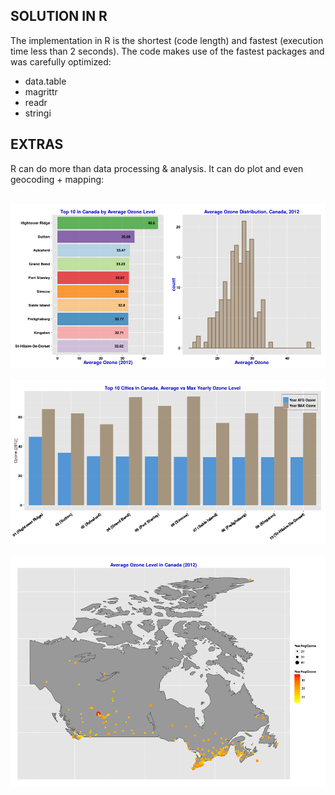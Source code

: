 ## SOLUTION IN R
The implementation in R is the shortest (code length) and fastest (execution time less than 2 seconds). The code makes use of the fastest packages and was carefully optimized:

- data.table
- magrittr
- readr
- stringi


## EXTRAS
R can do more than data processing & analysis. It can do plot and even geocoding + mapping:
<br/><br/>

![Plot1](./Plot1.png)<br/><br/>
![Plot2](./Plot2.png)<br/><br/>
![Plot3](./Plot3.png)<br/><br/>
